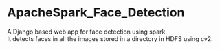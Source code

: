 # ApacheSpark_Face_Detection

A Django based web app for face detection using spark.     
It detects faces in all the images stored in a directory in HDFS using cv2.
